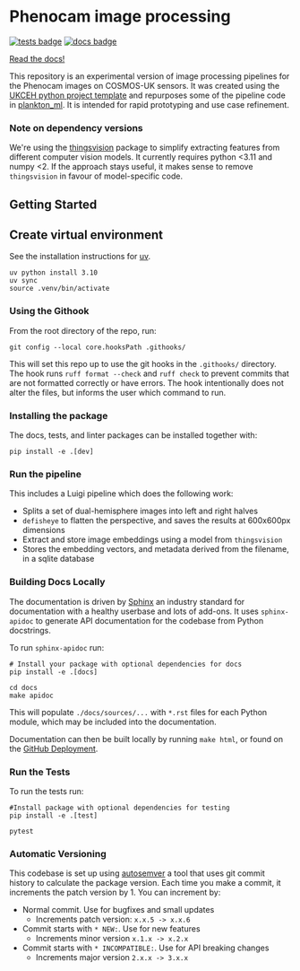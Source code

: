 # Phenocam image processing

[![tests badge](https://github.com/ukceh-rse/fdri-phenocam/actions/workflows/pipeline.yml/badge.svg)](https://github.com/ukceh-rse/fdri-phenocam/actions)
[![docs badge](https://github.com/ukceh-rse/fdri-phenocam/actions/workflows/deploy-docs.yml/badge.svg)](https://ukceh-rse.github.io/fdri-phenocam/)

[Read the docs!](https://ukceh-rse.github.io/fdri-phenocam)

This repository is an experimental version of image processing pipelines for the Phenocam images on COSMOS-UK sensors. 
It was created using the [UKCEH python project template](https://github.com/NERC-CEH/python-template) and repurposes some of the pipeline code in [plankton_ml](https://github.com/NERC-CEH/python-template). It is intended for rapid prototyping and use case refinement.

### Note on dependency versions

We're using the [thingsvision](https://github.com/ViCCo-Group/thingsvision) package to simplify extracting features from different computer vision models. It currently requires python <3.11 and numpy <2. If the approach stays useful, it makes sense to remove `thingsvision` in favour of model-specific code.

## Getting Started

## Create virtual environment

See the installation instructions for [uv](https://docs.astral.sh/uv/#tool-management).

```
uv python install 3.10
uv sync
source .venv/bin/activate
```

### Using the Githook

From the root directory of the repo, run:

```
git config --local core.hooksPath .githooks/
```

This will set this repo up to use the git hooks in the `.githooks/` directory. The hook runs `ruff format --check` and `ruff check` to prevent commits that are not formatted correctly or have errors. The hook intentionally does not alter the files, but informs the user which command to run.

### Installing the package

The docs, tests, and linter packages can be installed together with:

```
pip install -e .[dev]
```

### Run the pipeline

This includes a Luigi pipeline which does the following work:

* Splits a set of dual-hemisphere images into left and right halves
* `defisheye` to flatten the perspective, and saves the results at 600x600px dimensions
* Extract and store image embeddings using a model from `thingsvision`
* Stores the embedding vectors, and metadata derived from the filename, in a sqlite database




### Building Docs Locally

The documentation is driven by [Sphinx](https://www.sphinx-doc.org/) an industry standard for documentation with a healthy userbase and lots of add-ons. It uses `sphinx-apidoc` to generate API documentation for the codebase from Python docstrings.

To run `sphinx-apidoc` run:

```
# Install your package with optional dependencies for docs
pip install -e .[docs]

cd docs
make apidoc
```

This will populate `./docs/sources/...` with `*.rst` files for each Python module, which may be included into the documentation.

Documentation can then be built locally by running `make html`, or found on the [GitHub Deployment](https://ukceh-rse.github.io/fdri-phenocam).

### Run the Tests

To run the tests run:

```
#Install package with optional dependencies for testing
pip install -e .[test]

pytest
```

### Automatic Versioning

This codebase is set up using [autosemver](https://autosemver.readthedocs.io/en/latest/usage.html#) a tool that uses git commit history to calculate the package version. Each time you make a commit, it increments the patch version by 1. You can increment by:

* Normal commit. Use for bugfixes and small updates
    * Increments patch version: `x.x.5 -> x.x.6`
* Commit starts with `* NEW:`. Use for new features
    * Increments minor version `x.1.x -> x.2.x`
* Commit starts with `* INCOMPATIBLE:`. Use for API breaking changes
    * Increments major version `2.x.x -> 3.x.x`


 
